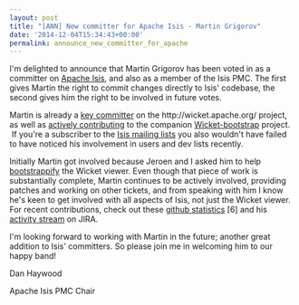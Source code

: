 ```yaml
---
layout: post
title: "[ANN] New committer for Apache Isis - Martin Grigorov"
date: '2014-12-04T15:34:43+00:00'
permalink: announce_new_committer_for_apache
---
```

<p>
I'm delighted to announce that Martin Grigorov has been voted in as a committer on <a href="http://isis.apache.org/">Apache Isis</a>, and also as a member of the Isis PMC.  The first gives Martin the right to commit changes directly to Isis' codebase, the second gives him the right to be involved in future votes.

</p> 
  <p>Martin is already a <a href="https://github.com/apache/wicket/graphs/contributors">key committer</a> on the&nbsp;http://wicket.apache.org/&nbsp;project, as well as <a href="https://github.com/l0rdn1kk0n/wicket-bootstrap/graphs/contributors">actively contributing</a> to the companion <a href="https://github.com/l0rdn1kk0n/wicket-bootstrap">Wicket-bootstrap</a> project. &nbsp;If you're a subscriber to the <a href="http://isis.apache.org/support.html">Isis mailing lists</a>&nbsp;you also wouldn't have failed to have noticed his involvement in users and dev lists recently.</p> 
  <p>Initially Martin got involved because Jeroen and I asked him to help <a href="https://issues.apache.org/jira/browse/ISIS-537">bootstrappify</a>&nbsp;the Wicket viewer.  Even though that piece of work is substantially complete, Martin continues to be actively involved, providing patches and working on other tickets, and from speaking with him I know he's keen to get involved with all aspects of Isis, not just the Wicket viewer.  For recent contributions, check out these <a href="https://github.com/apache/isis/graphs/contributors">github statistics</a> [6] and his <a href="https://issues.apache.org/jira/secure/ViewProfile.jspa?name=mgrigorov">activity stream</a> on JIRA.</p> 
  <p>I'm looking forward to working with Martin in the future; another great addition to Isis' committers.  So please join me in welcoming him to our happy band!
</p> 
  <p>
Dan Haywood</p> 
  <p>Apache Isis PMC Chair

</p> 
  <p><br /></p>
